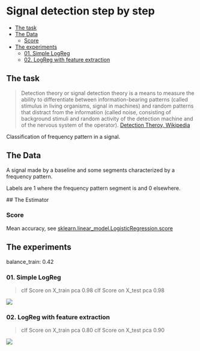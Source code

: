 # Signal detection step by step

- [The task](#the-task)
- [The Data](#the-data)
  - [Score](#score)
- [The experiments](#the-experiments)
  - [01. Simple LogReg](#01-simple-logreg)
  - [02. LogReg with feature extraction](#02-logreg-with-feature-extraction)

## The task

> Detection theory or signal detection theory is a means to measure the ability to differentiate between information-bearing patterns (called stimulus in living organisms, signal in machines) and random patterns that distract from the information (called noise, consisting of background stimuli and random activity of the detection machine and of the nervous system of the operator). [Detection Theroy, Wikipedia](https://en.wikipedia.org/wiki/Detection_theory)

Classification of frequency pattern in a signal.

## The Data

A signal made by a baseline and some segments characterized by a frequency pattern.

Labels are 1 where the frequency pattern segment is and 0 elsewhere.

## The Estimator

### Score
Mean accuracy, see [sklearn.linear_model.LogisticRegression.score](https://scikit-learn.org/stable/modules/generated/sklearn.linear_model.LogisticRegression.html#sklearn.linear_model.LogisticRegression.score)

## The experiments

balance_train: 0.42

### 01. Simple LogReg

> clf Score on X_train pca 0.98
> clf Score on X_test pca 0.98

<img src='../imgs/01-logreg-scaled.png'>

### 02. LogReg with feature extraction

> clf Score on X_train pca 0.80
> clf Score on X_test pca 0.90

<img src='../imgs/02-logreg-pca.png'>


